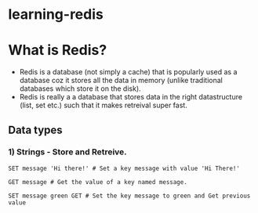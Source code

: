 # learning-redis

# What is Redis?

- Redis is a database (not simply a cache) that is popularly used as a database coz it stores all the data in memory (unlike traditional databases which store it on the disk).
- Redis is really a a database that stores data in the right datastructure (list, set etc.) such that it makes retreival super fast.

## Data types

### 1) Strings - Store and Retreive.

```redis
SET message 'Hi there!' # Set a key message with value 'Hi There!'

GET message # Get the value of a key named message.

SET message green GET # Set the key message to green and Get previous value
```
